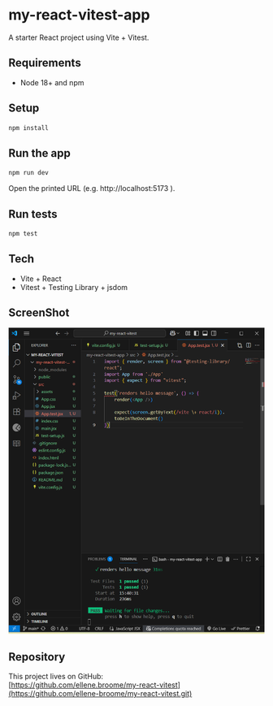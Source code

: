 # my-react-vitest-app

A starter React project using Vite + Vitest.

## Requirements
- Node 18+ and npm

## Setup
```bash
npm install
```

## Run the app
```bash
npm run dev
```

Open the printed URL (e.g. http://localhost:5173
).

## Run tests
```bash
npm test
```
## Tech
- Vite + React
- Vitest + Testing Library + jsdom
## ScreenShot
![Alt text](src/assets/images/App.test.png)
## Repository

This project lives on GitHub:  
[https://github.com/ellene.broome/my-react-vitest](https://github.com/ellene-broome/my-react-vitest.git)
